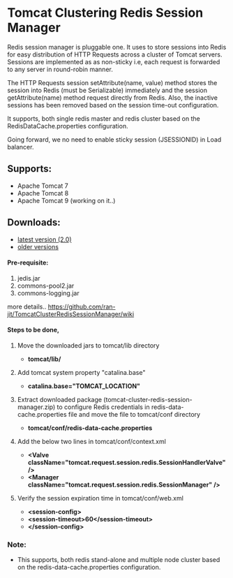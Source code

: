 # Tomcat Clustering Redis Session Manager

Redis session manager is pluggable one. It uses to store sessions into Redis for easy distribution of HTTP Requests across a cluster of Tomcat servers. Sessions are implemented as as non-sticky i.e, each request is forwarded to any server in round-robin manner.

The HTTP Requests session setAttribute(name, value) method stores the session into Redis (must be Serializable) immediately and the session getAttribute(name) method request directly from Redis. Also, the inactive sessions has been removed based on the session time-out configuration.

It supports, both single redis master and redis cluster based on the RedisDataCache.properties configuration.

Going forward, we no need to enable sticky session (JSESSIONID) in Load balancer.

## Supports:
   * Apache Tomcat 7
   * Apache Tomcat 8
   * Apache Tomcat 9 (working on it..)

## Downloads:
   * [latest version (2.0)](https://github.com/ran-jit/tomcat-cluster-redis-session-manager/releases/tag/2.0)
   * [older versions](https://github.com/ran-jit/tomcat-cluster-redis-session-manager/wiki)

#### Pre-requisite:
1. jedis.jar
2. commons-pool2.jar
3. commons-logging.jar

more details.. https://github.com/ran-jit/TomcatClusterRedisSessionManager/wiki
    

#### Steps to be done,
1. Move the downloaded jars to tomcat/lib directory
	* **tomcat/lib/**
	
2. Add tomcat system property "catalina.base"
	* **catalina.base="TOMCAT_LOCATION"**

3. Extract downloaded package (tomcat-cluster-redis-session-manager.zip) to configure Redis credentials in redis-data-cache.properties file and move the file to tomcat/conf directory
	* **tomcat/conf/redis-data-cache.properties**

4. Add the below two lines in tomcat/conf/context.xml
	* **&#60;Valve className="tomcat.request.session.redis.SessionHandlerValve" &#47;&#62;**
	* **&#60;Manager className="tomcat.request.session.redis.SessionManager" &#47;&#62;**

5. Verify the session expiration time in tomcat/conf/web.xml
	* **&#60;session-config&#62;**
	* 	**&#60;session-timeout&#62;60&#60;&#47;session-timeout&#62;**
	* **&#60;&#47;session-config&#62;**

### Note:
  * This supports, both redis stand-alone and multiple node cluster based on the redis-data-cache.properties configuration.
